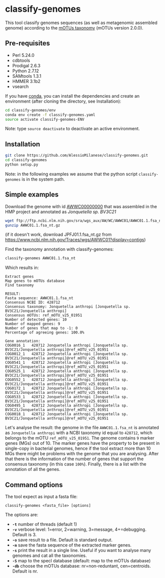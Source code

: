 classify-genomes
========
This tool classify genomes sequences (as well as metagenomic assembled genome) according to the [mOTUs taxonomy](https://github.com/motu-tool/mOTUs_v2) (mOTUs version 2.0.0).

Pre-requisites
--------------
* Perl 5.24.0
* cdbtools
* Prodigal 2.6.3
* Python 2.7.12
* SAMtools 1.3.1
* HMMER 3.1b2
* vsearch

If you have [conda](https://conda.io/docs/), you can install the dependencies and create an environment (after cloning the directory, see Installation):
```bash
cd classify-genomes/env
conda env create -f classify-genomes.yaml
source activate classify-genomes-ENV
```
Note: type `source deactivate` to deactivate an active environment.

Installation
--------------
```bash
git clone https://github.com/AlessioMilanese/classify-genomes.git
cd classify-genomes
python setup.py
```

Note: in the following examples we assume that the python script ```classify-genomes``` is in the system path.


Simple examples
--------------

Download the genome with id [AWWC00000000](https://www.ncbi.nlm.nih.gov/nuccore/AWWC00000000.1) that was assembled in the HMP project and annotated as *Jonquetella sp. BV3C21*
```bash
wget ftp://ftp.ncbi.nlm.nih.gov/sra/wgs_aux/AW/WC/AWWC01/AWWC01.1.fsa_nt.gz
gunzip AWWC01.1.fsa_nt.gz
```
(if it doesn't work, download JPFJ01.1.fsa_nt.gz from https://www.ncbi.nlm.nih.gov/Traces/wgs/AWWC01?display=contigs)

Find the taxonomy annotation with classify-genomes:
```bash
classify-genomes AWWC01.1.fsa_nt
```

Which results in:
```
Extract genes
Map genes to mOTUs database
Find taxonomy

RESULT:
Fasta sequence: AWWC01.1.fsa_nt
Consensus NCBI ID: 428712
Consensus taxonomy: Jonquetella anthropi [Jonquetella sp. BV3C21/Jonquetella anthropi]
Consensus mOTUs: ref_mOTU_v25_01951
Number of detected genes: 10
Number of mapped genes: 9
Number of genes that map to -1: 0
Percentage of agreeing genes: 100.0%

Gene annotation:
COG0016_1	428712 Jonquetella anthropi [Jonquetella sp. BV3C21/Jonquetella anthropi]@ref_mOTU_v25_01951
COG0012_1	428712 Jonquetella anthropi [Jonquetella sp. BV3C21/Jonquetella anthropi]@ref_mOTU_v25_01951
COG0541_1	428712 Jonquetella anthropi [Jonquetella sp. BV3C21/Jonquetella anthropi]@ref_mOTU_v25_01951
COG0525_1	428712 Jonquetella anthropi [Jonquetella sp. BV3C21/Jonquetella anthropi]@ref_mOTU_v25_01951
COG0552_1	428712 Jonquetella anthropi [Jonquetella sp. BV3C21/Jonquetella anthropi]@ref_mOTU_v25_01951
COG0172_1	428712 Jonquetella anthropi [Jonquetella sp. BV3C21/Jonquetella anthropi]@ref_mOTU_v25_01951
COG0533_1	428712 Jonquetella anthropi [Jonquetella sp. BV3C21/Jonquetella anthropi]@ref_mOTU_v25_01951
COG0495_1	428712 Jonquetella anthropi [Jonquetella sp. BV3C21/Jonquetella anthropi]@ref_mOTU_v25_01951
COG0018_1	428712 Jonquetella anthropi [Jonquetella sp. BV3C21/Jonquetella anthropi]@ref_mOTU_v25_01951
```

Let's analyse the result: the genome in the file `AWWC01.1.fsa_nt` is annotated as `Jonquetella anthropi` with a NCBI taxonomy id equal to `428712`, which belongs to the mOTU `ref_mOTU_v25_01951`. The genome contains `9` marker genes (MGs) out of 10. The marker genes have the property to be present in single-copy in bacterial genomes, hence if the tool extract more than 10 MGs there might be problems with the genome that you are analysing. After that there is the information of the number of genes that support the consensus taxonomy (in this case `100%`). Finally, there is a list with the annotation of all the genes.  

Command options
--------------

The tool expect as input a fasta file:
```
classify-genomes <fasta_file> [options]
```

The options are:
* **`-t`** number of threads (default 1)
* **`-v`** verbose level: 1=error, 2=warning, 3=message, 4+=debugging. Default is 3.
* **`-o`** save result to a file. Default is standard output.
* **`-m`** save the fasta sequence of the extracted marker genes.
* **`-s`** print the result in a single line. Useful if you want to analyse many genomes and cat all the taxonomies.
* **`-S`** map to the specI database (default: map to the mOTUs database)
* **`-db`** choose the mOTUs database: nr=non-reduntant, cen=centroids. Default is nr.

